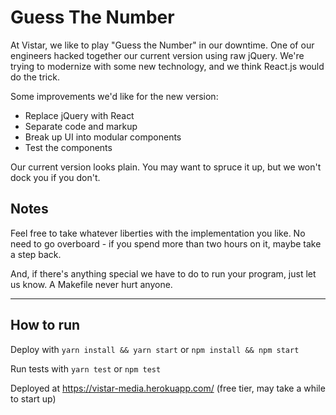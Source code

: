 # Guess The Number

At Vistar, we like to play "Guess the Number" in our downtime. One of our
engineers hacked together our current version using raw jQuery. We're
trying to modernize with some new technology, and we think React.js
would do the trick.

Some improvements we'd like for the new version:

* Replace jQuery with React
* Separate code and markup
* Break up UI into modular components
* Test the components

Our current version looks plain. You may want to spruce it up,
but we won't dock you if you don't.

## Notes

Feel free to take whatever liberties with the implementation you like. No need
to go overboard - if you spend more than two hours on it, maybe take a step
back.

And, if there's anything special we have to do to run your program, just let us
know. A Makefile never hurt anyone.
___


## How to run

Deploy with ```yarn install && yarn start``` or ```npm install && npm start```

Run tests with ```yarn test``` or ```npm test```


Deployed at https://vistar-media.herokuapp.com/ (free tier, may take a while to start up)



